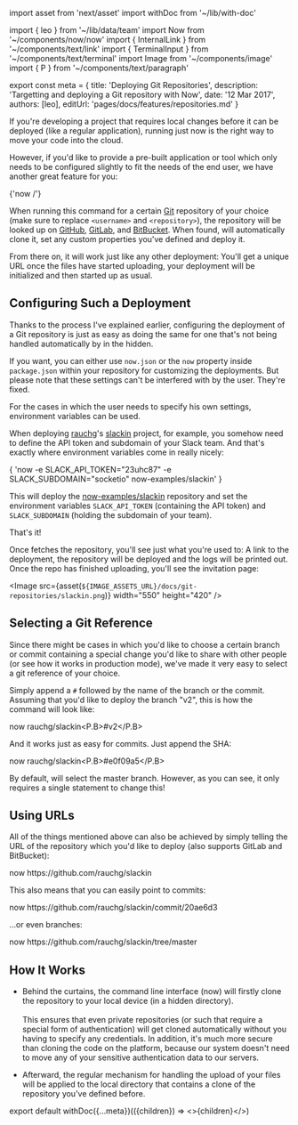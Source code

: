 import asset from 'next/asset'
import withDoc from '~/lib/with-doc'

import { leo } from '~/lib/data/team'
import Now from '~/components/now/now'
import { InternalLink } from '~/components/text/link'
import { TerminalInput } from '~/components/text/terminal'
import Image from '~/components/image'
import { P } from '~/components/text/paragraph'

export const meta = {
  title: 'Deploying Git Repositories',
  description: 'Targetting and deploying a Git repository with Now',
  date: '12 Mar 2017',
  authors: [leo],
  editUrl: 'pages/docs/features/repositories.md'
}

If you're developing a project that requires local changes before it can be deployed (like a regular application), running just now is the right way to move your code into the cloud.

However, if you'd like to provide a pre-built application or tool which only needs to be configured slightly to fit the needs of the end user, we have another great feature for you:

<TerminalInput>{'now <username>/<repository>'}</TerminalInput>

When running this command for a certain [Git](https://git-scm.com/) repository of your choice (make sure to replace `<username>` and `<repository>`), the repository will be looked up on [GitHub](https://github.com/), [GitLab](https://about.gitlab.com/), and [BitBucket](https://bitbucket.org/). When found, <Now color="#000" /> will automatically clone it, set any custom properties you've defined and deploy it.

From there on, it will work just like any other deployment: You'll get a unique URL once the files have started uploading, your deployment will be initialized and then started up as usual.

## Configuring Such a Deployment

Thanks to the process I've explained earlier, configuring the deployment of a Git repository is just as easy as doing the same for one that's not being handled automatically by <Now color="#000" /> in the hidden.

If you want, you can either use `now.json` or the `now` property inside `package.json` within your repository for customizing the deployments. But please note that these settings can't be interfered with by the user. They're fixed.

For the cases in which the user needs to specify his own settings, <InternalLink href="/docs/features/env-and-secrets">environment variables</InternalLink> can be used.

When deploying [rauchg](https://twitter.com/rauchg)'s [slackin](https://github.com/now-examples/slackin) project, for example, you somehow need to define the API token and subdomain of your Slack team. And that's exactly where <InternalLink href="/docs/features/env-and-secrets">environment variables</InternalLink> come in really nicely:

<TerminalInput>
  {
    'now -e SLACK_API_TOKEN="23uhc87" -e SLACK_SUBDOMAIN="socketio" now-examples/slackin'
  }
</TerminalInput>

This will deploy the [now-examples/slackin](https://github.com/now-examples/slackin) repository and set the environment variables `SLACK_API_TOKEN` (containing the API token) and `SLACK_SUBDOMAIN` (holding the subdomain of your team).

That's it!

Once <Now color="#000" /> fetches the repository, you'll see just what you're used to: A link to the deployment, the repository will be deployed and the logs will be printed out. Once the repo has finished uploading, you'll see the invitation page:

<Image
  src={asset(`${IMAGE_ASSETS_URL}/docs/git-repositories/slackin.png`)}
  width="550"
  height="420"
/>

## Selecting a Git Reference

Since there might be cases in which you'd like to choose a certain branch or commit containing a special change you'd like to share with other people (or see how it works in production mode), we've made it very easy to select a git reference of your choice.

Simply append a `#` followed by the name of the branch or the commit. Assuming that you'd like to deploy the branch "v2", this is how the command will look like:

<TerminalInput>now rauchg/slackin<P.B>#v2</P.B></TerminalInput>

And it works just as easy for commits. Just append the SHA:

<TerminalInput>now rauchg/slackin<P.B>#e0f09a5</P.B></TerminalInput>

By default, <Now color="#000" /> will select the master branch. However, as you can see, it only requires a single statement to change this!

## Using URLs

All of the things mentioned above can also be achieved by simply telling <Now color="#000" /> the URL of the repository which you'd like to deploy (also supports GitLab and BitBucket):

<TerminalInput>
  now <P.B>https://github.com/rauchg/slackin</P.B>
</TerminalInput>

This also means that you can easily point to commits:

<TerminalInput>
  now <P.B>https://github.com/rauchg/slackin/commit/20ae6d3</P.B>
</TerminalInput>

...or even branches:

<TerminalInput>
  now <P.B>https://github.com/rauchg/slackin/tree/master</P.B>
</TerminalInput>

## How It Works

* Behind the curtains, the command line interface (now) will firstly clone the repository to your local device (in a hidden directory).<br/><br/>
This ensures that even private repositories (or such that require a special form of authentication) will get cloned automatically without you having to specify any credentials. In addition, it's much more secure than cloning the code on the platform, because our system doesn't need to move any of your sensitive authentication data to our servers.

* Afterward, the regular mechanism for handling the upload of your files will be applied to the local directory that contains a clone of the repository you've defined before.

export default withDoc({...meta})(({children}) => <>{children}</>)
